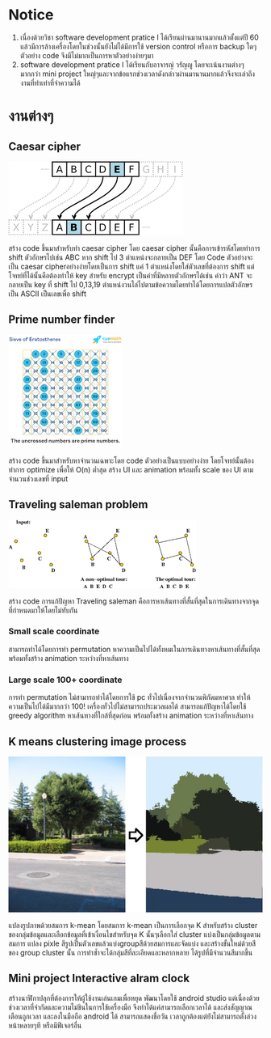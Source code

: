 # Notice
1. เนื่องด้วยวิชา software development pratice I ได้เรียนผ่านมานานมากแล้วตั้งแต่ปี 60 แล้วมีการล้างเครื่องโดยในช่วงนั้นยังไม่ได้มีการใช้  version control หรือการ backup ใดๆตัวอย่าง code จึงมีไม่มากเป็นการหาตัวอย่างง่ายๆมา
2. software development pratice I ได้เรียนกับอาจารญ์ วรัญญู โดยจะเน้นงานต่างๆ มากกว่า mini project ใหญ่ๆและจากข้อแรกช่วงเวลาดังกล่าวผ่านมานานมากแล้วจึงจะเล่าถึงงานที่ทำเท่าที่จำความได้


# งานต่างๆ
## Caesar cipher
![Image](caesar_cipher_ex.png)

สร้าง code ขึ้นมาสำหรับทำ caesar cipher โดย caesar cipher นั้นคือการเข้ารหัสโดยทำการ shift ตัวอักษรไปเช่น ABC หาก shift ไป 3 ตำแหน่งจะกลายเป็น DEF
โดย Code ตัวอย่างจะเป็น caesar cipherอย่างง่ายโดยเป็นการ shift แค่ 1 ตำแหน่งโดยใส่ตัวเลขที่ต้องการ shift แต่โจทย์ที่ได้นั้นคือต้องทำให้ key สำหรับ encrypt เป็นคำที่มีหลายตัวอักษรได้เช่น คำว่า ANT จะกลายเป็น key ที่ shift ไป 0,13,19 ตำแหน่งวนไล่ไปตามข้อความโดยทำได้โดยการแปลตัวอักษรเป็น ASCII เป็นเลขเพื่อ shift


## Prime number finder
![Image](primenum.png)

สร้าง code ขึ้นมาสำหรับหาจำนวนเฉพาะโดย code ตัวอย่างเป็นแบบอย่างง่าย โดยโจทย์นั้นต้องทำการ optimize เพื่อให้ O(n) ต่ำสุด สร้าง UI และ animation พร้อมทั้ง scale ของ UI ตามจำนวนช่วงเลขที่ input


## Traveling saleman problem
![Image](TSP.png)

สร้าง code การแก้ปัญหา Traveling saleman คือการหาเส้นทางที่สั้นที่สุดในการเดินทางจากจุดที่กำหนดมาให้โดยไม่ทับกัน

### Small scale coordinate
สามารถทำได้โดยการทำ permutation หาความเป็นไปได้ทั้งหมเในการเดินทางหาเส้นทางที่สั้นที่สุด พร้อมทั้งสร้าง animation ระหว่างที่หาเส้นทาง

### Large scale 100+ coordinate
การทำ permutation ไม่สามารถทำได้โดยการใช้ pc ทั่วไปเนื่องจากจำนวนพิกัดมหาศาล ทำให้ความเป็นไปได้มีมากกว่า 100! เครื่องทั่วไปไม่สามารถประมวลผลได้ สามารถแก้ปัญหาได้โดยใช้ greedy algorithm หาเส้นทางที่ใกล้ที่สุดก่อน พร้อมทั้งสร้าง animation ระหว่างที่หาเส้นทาง

## K means clustering image process
![Image](Kmean.png)

แปลงรูปภาพด้วยสมการ k-mean โดยสมการ k-mean เป็นการเลือกจุด K สำหรับสร้าง cluster ของกลุ่มข้อมูลและเลือกข้อมูลที่เข้าเงื่อนไขสำหรับจุด K นั้นๆเลือกใส่ cluster  แบ่งเป็นกลุ่มข้อมูลตามสมการ แปลง pixle สีรูปเป็นตัวเลขแล้วแบ่งgroupสีด้วยสมการและจัดแบ่ง และสร้างขั้นใหม่ด้วยสีของ group cluster  นั้น
การทำซ้ำจะได้กลุ่มสีที่ละเอียดและหลากหลาย ได้รูปที่มีจำนวนสีมากขึ้น


## Mini project Interactive alram clock
สร้างนาฬิกาปลุกที่ต้องการให้ผู้ใช้งานเล่นเกมเพื่อหยุด พัฒนาโดยใช้ android studio แต่เนื่องด้วยช่วงเวลาที่จำกัดและความไม่ชินในการใช้เครื่องมือ จึงทำได้แค่สามารถเลือกเวลาได้ และส่งสัญญาณเตือนถูกเวลา และลงในมือถือ android ได้
สามารถแสดงชื่อวัน เวลาถูกต้องแต่ยังไม่สามารถตั้งล่วงหน้าหลายๆที หรือมีฟีเจอร์อื่น

